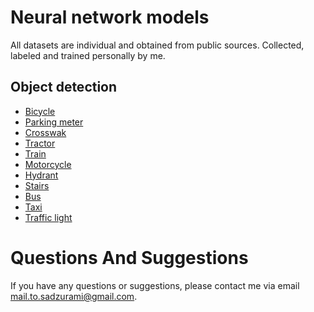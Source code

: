 # Neural network models

All datasets are individual and obtained from public sources. Collected, labeled and trained personally by me.

## Object detection

-   [Bicycle](<./%3Am%3A0199g%20(bicycle)/>)
-   [Parking meter](<./%3Am%3A015qbp%20(parking%20meter)/>)
-   [Crosswak](<./%3Am%3A014xcs%20(crosswalk)/>)
-   [Tractor](<./%3Am%3A013xlm%20(tractor)/>)
-   [Train](<./%3Am%3A07jdr%20(train)/>)
-   [Motorcycle](<./%3Am%3A04_sv%20(motorcycle)/>)
-   [Hydrant](<./%3Am%3A01pns0%20(hydrant)/>)
-   [Stairs](<./%3Am%3A01lynh%20(stairs)/>)
-   [Bus](<./%3Am%3A01bjv%20(bus)/>)
-   [Taxi](<./%3Am%3A0pg52%20(taxi)/>)
-   [Traffic light](<./%20%3Am%3A015qff%20(traffic%20light)/>)

# Questions And Suggestions

If you have any questions or suggestions, please contact me via email [mail.to.sadzurami@gmail.com](mailto:mail.to.sadzurami@gmail.com).
